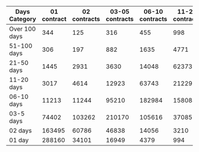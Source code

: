 | Days Category | 01 contract | 02 contracts | 03-05 contracts | 06-10 contracts | 11-20 contracts | 21-50 contracts | 51-100 contracts | Over 100 contracts | Sum   |
|---------------|-------------|--------------|-----------------|-----------------|-----------------|-----------------|------------------|--------------------|-------|
| Over 100 days | 344 | 125 | 316 | 455 | 998 | 3642 | 7259 | 6520 | 19659 |
| 51-100 days | 306 | 197 | 882 | 1635 | 4771 | 15253 | 20154 | 5030 | 48228 |
| 21-50 days | 1445 | 2931 | 3630 | 14048 | 62373 | 152582 | 39046 | 2200 | 278255 |
| 11-20 days | 3017 | 4614 | 12923 | 63743 | 212290 | 189546 | 10066 | 152 | 496351 |
| 06-10 days | 11213 | 11244 | 95210 | 182984 | 158084 | 47398 | 1328 | 12 | 507473 |
| 03-5 days | 74402 | 103262 | 210170 | 105616 | 37085 | 6219 | 149 | 0 | 536903 |
| 02 days | 163495 | 60786 | 46838 | 14056 | 3210 | 480 | 13 | 0 | 288878 |
| 01 day | 288160 | 34101 | 16949 | 4379 | 994 | 231 | 9 | 13 | 344836 |
